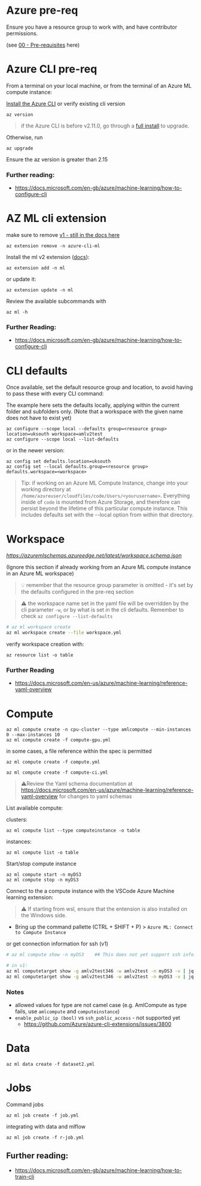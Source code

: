 # Azure pre-req

Ensure you have a resource group to work with, and have contributor permissions. 

(see [00 - Pre-requisites](../Readme.md) here)



# Azure CLI pre-req

From a terminal on your local machine, or from the terminal of an Azure ML compute instance:

[Install the Azure CLI](https://docs.microsoft.com/en-us/cli/azure/install-azure-cli) or verify existing cli version
```
az version
```

> if the Azure CLI is before v2.11.0, go through a [full install](https://docs.microsoft.com/en-us/cli/azure/update-azure-cli) to upgrade. 

Otherwise, run 
```
az upgrade
```
Ensure the az version is greater than 2.15



### Further reading: 
- https://docs.microsoft.com/en-gb/azure/machine-learning/how-to-configure-cli 

# AZ ML cli extension
make sure to remove [v1 - still  in the docs here](https://docs.microsoft.com/en-us/cli/azure/ml(v1)?view=azure-cli-latest)
```
az extension remove -n azure-cli-ml
```

Install the ml v2 extension ([docs](https://docs.microsoft.com/en-us/cli/azure/ml?view=azure-cli-latest)):
```
az extension add -n ml
```

or update it:
```
az extension update -n ml
```

Review the available subcommands with 
```
az ml -h
```

### Further Reading:
- https://docs.microsoft.com/en-gb/azure/machine-learning/how-to-configure-cli 


# CLI defaults

Once available, set the default resource group and location, to avoid having to pass these with every CLI command:

The example here sets the defaults locally, applying within the current folder and subfolders only. (Note that a workspace with the given name does not have to exist yet)
```
az configure --scope local --defaults group=<resource group> location=uksouth workspace=amlv2test
az configure --scope local --list-defaults
```

or in the newer version:
```
az config set defaults.location=uksouth
az config set --local defaults.group=<resource group> defaults.workspace=<workspace>
```

> Tip: if working on an Azure ML Compute Instance, change into your working directory at `/home/azureuser/cloudfiles/code/Users/<yourusername>`. Everything inside of `code` is mounted from Azure Storage, and therefore can persist beyond the lifetime of this particular compute instance. This includes defaults set with the --local option from within that directory.

# Workspace
*https://azuremlschemas.azureedge.net/latest/workspace.schema.json*

(Ignore this section if already working from an Azure ML compute instance in an Azure ML workspace)

> 💡 remember that the resource group parameter is omitted - it's set by the defaults configured in the pre-req section

> ⚠️ the workspace name set in the yaml file will be overridden by the cli parameter `-w`, or by what is set in the cli defaults. Remember to check `az configure --list-defaults`

```sh
# az ml workspace create
az ml workspace create --file workspace.yml
```

verify workspace creation with:
```
az resource list -o table
```

### Further Reading
- https://docs.microsoft.com/en-us/azure/machine-learning/reference-yaml-overview 


# Compute
```
az ml compute create -n cpu-cluster --type amlcompute --min-instances 0 --max-instances 10 
az ml compute create -f compute-gpu.yml
```

in some cases, a file reference within the spec is permitted
```
az ml compute create -f compute.yml
```


```
az ml compute create -f compute-ci.yml
```
> ⚠️Review the Yaml schema documentation at https://docs.microsoft.com/en-us/azure/machine-learning/reference-yaml-overview for changes to yaml schemas

List available compute:

clusters:
```
az ml compute list --type computeinstance -o table
```
instances:
```
az ml compute list -o table
```

Start/stop compute instance
```
az ml compute start -n myDS3
az ml compute stop -n myDS3
```



Connect to the a compute instance with the VSCode Azure Machine learning extension:

> ⚠️ If starting from wsl, ensure that the entension is also installed on the Windows side.

- Bring up the command pallette (CTRL + SHIFT + P) > `Azure ML: Connect to Compute Instance`

or get connection information for ssh (v1)
```sh
# az ml compute show -n myDS3    ## This does not yet support ssh info!

# in v1:
az ml computetarget show -g amlv2test346 -w amlv2test -n myDS3 -v | jq .properties.properties.connectivityEndpoints.publicIpAddress
az ml computetarget show -g amlv2test346 -w amlv2test -n myDS3 -v | jq .properties.properties.sshSettings.sshPort
```

### Notes
- allowed values for type are not camel case (e.g. AmlCompute as type fails, use `amlcompute` and `computeinstance`)
- `enable_public_ip (bool)` vs `ssh_public_access` - not supported yet
  - https://github.com/Azure/azure-cli-extensions/issues/3800 


# Data

```
az ml data create -f dataset2.yml
```

# Jobs

Command jobs
```
az ml job create -f job.yml
```

integrating with data and mlflow
```
az ml job create -f r-job.yml
```




## Further reading:
- https://docs.microsoft.com/en-gb/azure/machine-learning/how-to-train-cli


